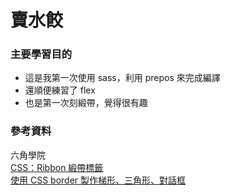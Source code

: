 # 賣水餃
### 主要學習目的
* 這是我第一次使用 sass，利用 prepos 來完成編譯
* 還順便練習了 flex
* 也是第一次刻緞帶，覺得很有趣

### 參考資料
六角學院<br>
[CSS：Ribbon 緞帶標籤](https://ithelp.ithome.com.tw/articles/10193056?sc=iThelpR)<br>
[使用 CSS border 製作梯形、三角形、對話框](https://smalljacky.com/web-design/css/css-border-create-triangle/)
